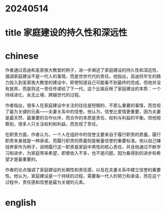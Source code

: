 
# 20240514

# title 家庭建设的持久性和深远性

# chinese 

作者通过高迪和圣家族大教堂的例子，进一步阐述了家庭建设的持久性和深远性，强调家庭建设不是一代人的事情，而是世世代代的责任。他指出，高迪将毕生的精力投入到圣家族大教堂的建设中，即使知道自己可能看不到最终的完成，但他并没有放弃，而是将这一责任传递给了下一代。这个比喻反映了家庭建设的本质：一个持续进化、永无止境、跨越世代的过程。

作者指出，很多人在家庭建设中关注的往往是短期的、不那么重要的事情，而忽视了最为关键的元素——夫妻关系中的信誉。他认为，信誉比爱情更重要，因为夫妻是最天然、最重要的合作伙伴，而合作的本质是责任、权利与利益的平衡。但他观察到，很多人只关注权利和利益，而忽视了责任。

在职责方面，作者认为，一个人在组织中的信誉主要来自于履行职责的质量。履行职责本身就是一种承诺，而履行职责的质量则是衡量信誉的重要标准。他以自己赚钱养家作为例子，说明履行这一职责是家庭中男性的核心责任，并且他通过不断学习和进步，为家庭带来希望，即使收入不多，也不是问题，因为看得到的进步和希望才是最重要的。

作者的论点强调了家庭建设的长期性和责任感，以及在夫妻关系中建立信誉的重要性。他认为，家庭建设是一个持续的过程，需要每一代人的努力和承诺，而在这个过程中，责任感和信誉是最为关键的元素。

# english


